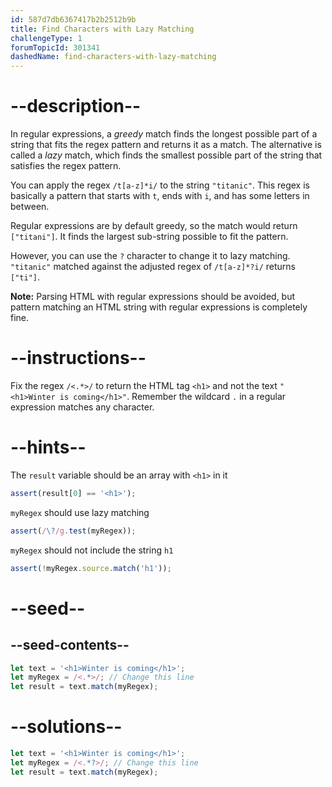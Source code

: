 ```yaml
---
id: 587d7db6367417b2b2512b9b
title: Find Characters with Lazy Matching
challengeType: 1
forumTopicId: 301341
dashedName: find-characters-with-lazy-matching
---
```


# --description--

In regular expressions, a <dfn>greedy</dfn> match finds the longest possible part of a string that fits the regex pattern and returns it as a match. The alternative is called a <dfn>lazy</dfn> match, which finds the smallest possible part of the string that satisfies the regex pattern.

You can apply the regex `/t[a-z]*i/` to the string `"titanic"`. This regex is basically a pattern that starts with `t`, ends with `i`, and has some letters in between.

Regular expressions are by default greedy, so the match would return `["titani"]`. It finds the largest sub-string possible to fit the pattern.

However, you can use the `?` character to change it to lazy matching. `"titanic"` matched against the adjusted regex of `/t[a-z]*?i/` returns `["ti"]`.

**Note:** Parsing HTML with regular expressions should be avoided, but pattern matching an HTML string with regular expressions is completely fine.

# --instructions--

Fix the regex `/<.*>/` to return the HTML tag `<h1>` and not the text `"<h1>Winter is coming</h1>"`. Remember the wildcard `.` in a regular expression matches any character.

# --hints--

The `result` variable should be an array with `<h1>` in it

```js
assert(result[0] == '<h1>');
```

`myRegex` should use lazy matching

```js
assert(/\?/g.test(myRegex));
```

`myRegex` should not include the string `h1`

```js
assert(!myRegex.source.match('h1'));
```

# --seed--

## --seed-contents--

```js
let text = '<h1>Winter is coming</h1>';
let myRegex = /<.*>/; // Change this line
let result = text.match(myRegex);
```

# --solutions--

```js
let text = '<h1>Winter is coming</h1>';
let myRegex = /<.*?>/; // Change this line
let result = text.match(myRegex);
```
